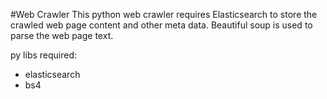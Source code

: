 #Web Crawler
This python web crawler requires Elasticsearch to store the crawled web page content and other meta data. Beautiful soup is used to parse the web page text.

py libs required:

- elasticsearch
- bs4
